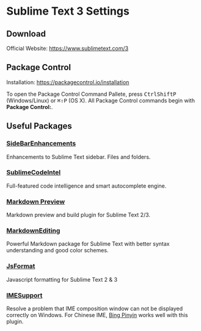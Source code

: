 # Sublime Text 3 Settings

## Download
Official Website: https://www.sublimetext.com/3

## Package Control
Installation: https://packagecontrol.io/installation

To open the Package Control Command Pallete, press <kbd>Ctrl</kbd><kbd>Shift</kbd><kbd>P</kbd> (Windows/Linux) or <kbd>⌘</kbd><kbd>⇧</kbd><kbd>P</kbd> (OS X). All Package Control commands begin with **Package Control:**.

## Useful Packages

### [SideBarEnhancements](https://packagecontrol.io/packages/SideBarEnhancements)
Enhancements to Sublime Text sidebar. Files and folders.

### [SublimeCodeIntel](https://packagecontrol.io/packages/SublimeCodeIntel)
Full-featured code intelligence and smart autocomplete engine.

### [Markdown Preview](https://packagecontrol.io/packages/Markdown%20Preview)
Markdown preview and build plugin for Sublime Text 2/3.

### [MarkdownEditing](https://packagecontrol.io/packages/MarkdownEditing)
Powerful Markdown package for Sublime Text with better syntax understanding and good color schemes.

### [JsFormat](https://packagecontrol.io/packages/JsFormat)
Javascript formatting for Sublime Text 2 & 3

### [IMESupport](https://packagecontrol.io/packages/IMESupport)
Resolve a problem that IME composition window can not be displayed correctly on Windows. For Chinese IME, [Bing Pinyin](http://bing.msn.cn/pinyin/) works well with this plugin.

